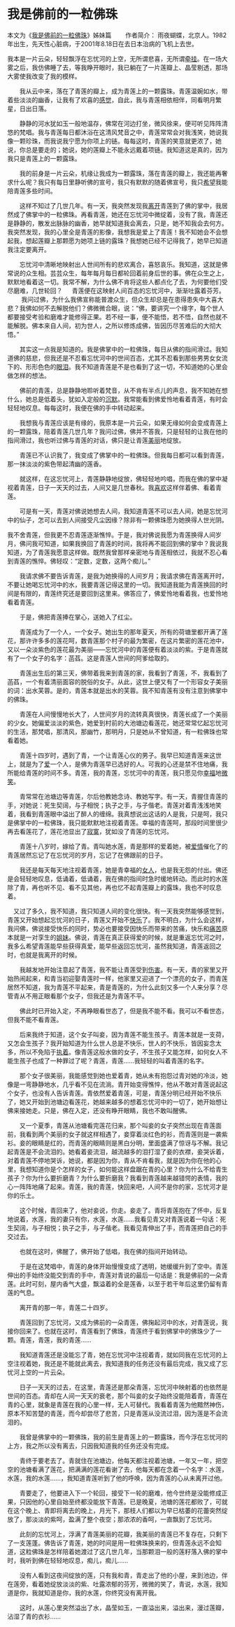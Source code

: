 # 我是佛前的一粒佛珠

本文为《[我是佛前的一粒佛珠](http://www.duwenzhang.com/wenzhang/aiqingwenzhang/20070629/9.html)》姊妹篇
　　作者简介： 雨夜蝴蝶，北京人。1982年出生，先天性心脏病，于2001年8.18日在去日本治病的飞机上去世。

我本是一片云朵，轻轻飘浮在忘忧河的上空，无所谓悲喜，无所谓[牵挂](http://www.duwenzhang.com/huati/qiangua/index1.html)。在一场大雾之后，我仿佛睡了去，等我睁开眼时，我已躺在了一片莲瓣上、晶莹剔透，那场大雾使我改变了我的模样。

　　我从云中来，落在了青莲的瓣上，成为青莲上的一颗露珠。青莲温婉如水，带着些淡淡的幽香，让我有了欢喜的[感觉](http://www.duwenzhang.com/huati/ganjue/index1.html)，自此，我与青莲相依相伴，同看明月繁星，日出日落。

　　静静的河水犹如玉一般地温存，佛常在河边打坐，微风徐来，便可听见阵阵清悠的梵唱。我与青莲每日都沐浴在这清风梵音之中，青莲常常会对我浅笑，她说我像一颗珍珠，而我说我宁愿为你项上的链。每每这时，青莲的笑意就更浓了，她说，你总是要走的；她说，她的莲瓣上不能永远戴着项链。我知道这是真的，因为我只是青莲上的一颗露珠。

　　我的前身是一片云朵，机缘让我成为一颗露珠，落在青莲的瓣上，我还能再奢求什么呢？我只有每日里静听佛的宣号，我只有默默的随着佛宣号，我只[希望](http://www.duwenzhang.com/huati/xiwang/index1.html)我能陪青莲多些时间。

　　这样不知过了几世几年。有一天，我突然发现我[离开](http://www.duwenzhang.com/huati/likai/index1.html)青莲到了佛的掌中，我居然成了佛掌中的一粒佛珠。再看青莲，她还在忘忧河中微绽着，没有了我，青莲还是静静的，散发出脉脉的幽香，她早就知道我会离去，只是，她不知我会去何方。我突然发现，我的心里全是青莲的影像，我想我是爱上了青莲！我不知她会不会想起我，想起莲瓣上那颗愿为她项上链的露珠？我想她已经不记得我了，她早已知道我注定要离开。

　　忘忧河中清晰地映射出人世间所有的悲欢离合，喜怒哀乐。我知道，这就是佛常说的众生相。芸芸众生，每年每月每日都轮回着前身后世的事。佛在众生之上，默默地看着这一切。我常不解，为什么佛不肯将这些人都点化了去，为何要他们受尽磨难，几世轮回？
　
  青莲便在这映射人间百态的忘忧河中，渐渐吐露着芬芳。
　　
  我问过佛，为什么我佛宣称能普渡众生，但众生却总是在患得患失中大喜大悲？我佛如何不去解脱他们？佛微微合眼，说：“佛，要讲究一个缘字，每个世人都要接受考验和磨难才能修得正果。若不经一事，便不能悟，若不悟，自然也就不能解脱。佛本来自人间，初为世人，之所以修炼成佛，皆因历尽苦难后的大彻大悟。”

　　其实这一点我是知道的。我是佛掌中的一粒佛珠，每日从佛的指间滑过。我知道佛的慈悲，但我还是不忍看忘忧河中的世间百态，尤其不忍看到那些男男女女流下的、形形色色的[眼泪](http://www.duwenzhang.com/huati/yanlei/index1.html)。我不知道青莲是不是也看到了这一切，不知道她的心里会做怎样的想法。

　　佛前的青莲，总是静静地聆听着梵音，从不肯有半点儿的声息，我不知她在想什么，她总是低着头，犹如入定般的[沉默](http://www.duwenzhang.com/huati/chenmo/index1.html)。我常能看到佛爱怜地看着青莲，有时会轻轻地叹息。每每这时，我便在佛的手中转动起来。

　　我想我与青莲应该是有缘的，我原本是一片云朵，如果无缘如何会变成青莲上的一颗露珠，陪着青莲几世几年？我问过佛，佛并不答我，只是轻轻的让我在他的指间滑过，我也听过佛与青莲的对话，佛只是让青莲[美丽](http://www.duwenzhang.com/huati/meili/index1.html)地绽放。

　　青莲已不认识我了，我变成了佛掌中的一粒佛珠。但我每日都可以看到青莲，那一抹淡淡的紫色带起清幽的莲香。

　　就这样，在这忘忧河上，青莲静静地绽放，佛轻轻地吟唱，而我在佛的掌中凝视着青莲，日子一天天的过去，人间又是几世春秋。我[喜欢](http://www.duwenzhang.com/huati/xihuan/index1.html)这样伴着佛、看着青莲。

　　可是有一天，青莲对佛说她想去人间，我知道青莲不可以去人间，她是忘忧河中的仙子，怎可以去到人间接受凡尘因缘？除非有一颗佛珠愿为她换得人世光阴。

我不舍青莲，但我更不忍青莲逐渐憔悴。于是，我对佛说我愿为青莲换得人间岁月，佛问我可知道，如果我换回了青莲的时间，我将再不能回到佛的掌中？我说我知道，为了青莲我愿意这样做。既然我曾那样亲密地与青莲相依过，我就不忍心看到青莲的憔悴。佛轻叹：“定数，定数，这两个痴儿。”

　　我请求佛不要告诉青莲，是我为她换得的人间岁月；我请求佛在青莲离开时，不要让她喝忘忧河中的水，我要青莲记得这里的一切。我知道我能为青莲换回的时间是有限的，青莲终究还是要回到这里来。佛答应了，佛爱怜地看着我，也爱怜地看着青莲。

　　于是，佛把青莲捧在掌心，送她入了红尘。

　　青莲成为了一个人，一个女子。她出生的那年夏天，所有的荷塘里都开满了莲花，那许许多多的莲花呵，数青莲那个村子的最为繁密，在这片繁密的莲花池中，又以一朵淡紫色的莲花最为美丽――忘忧河中的青莲便有着淡淡的紫。于是青莲就有了一个女子的名字：菡萏。这是青莲人世间的阿爹给取的。

　　青莲出生后的第三天，佛带着我来到青莲的家，我看到了青莲，不，我看到了菡萏，一个有着清丽面容的脱俗的女子。从此，这世上便又有了一个形容女子美丽的词：出水芙蓉。是的，青莲本就是出水的芙蓉。我不知青莲有没有注意到佛掌中的佛珠。

　　青莲在人间慢慢地长大了，人世间岁月的流转真真很快，青莲长成了一个美丽的少女。她偏爱淡淡的紫色，她爱到村前的大池塘边看莲花，她还常常忆起忘忧河的生活，那梵唱，那清风，那幽竹，那明月，只是她从不曾知道，有一粒佛珠也常看着她。

　　青莲十四岁时，遇到了青，一个让青莲心仪的男子。我早已知道青莲来这世上，就是为了[爱](http://www.duwenzhang.com/wenzhang/aiqingwenzhang/)一个人，是佛为青莲早已选好的人。可我的心还是禁不住地痛，我所能给青莲的时间不多。青莲，我的青莲，忘忧河中的青莲，我只愿见你[幸福](http://www.duwenzhang.com/huati/xingfu/index1.html)地[微笑](http://www.duwenzhang.com/huati/weixiao/index1.html)。

　　青常常在池塘边等青莲，尔后他教她念诗、教她写字。有一天，青握住青莲的手，对她说：死生契阔，与子相悦；执子之手，与子偕老。青莲对着青浅浅地笑着，我看到青莲眼中溢出了醉人的缠绵。我真想说出这话的人是我，只是呵，我只是佛掌中的一粒佛珠，我只能默默地注视着青莲。幸福的青莲呵，那段时间里很少再去看莲花了，莲花池显出了[寂寞](http://www.duwenzhang.com/huati/jimo/index1.html)，犹如没了青莲的忘忧河。

　　青莲十八岁时，嫁给了青。青叫她水莲，青是那样的爱着她，被[爱情](http://www.duwenzhang.com/wenzhang/aiqingwenzhang/)催化了的青莲居然忘记了在忘忧河的岁月，忘记了在佛跟前的日子。

　　我还是每天每天地注视着青莲，她是青幸福的[女人](http://www.duwenzhang.com/huati/nvren/index1.html)，也是我无怨的付出。佛还是会轻轻地叹息，低诵着，低诵着，我在佛的指间时急时缓地转动。而此时的水莲除了青，再也听不见、看不见其他，再也忆不起青莲瓣上的露珠，我也不时叹息着。

　又过了多久，我不知道，我只知道人间的变化很快。有一天我突然能够感觉到，青莲又开始想起忘忧河的日子，青莲又开始不[快乐](http://www.duwenzhang.com/huati/kuaile/index1.html)了。我不明白，为什么会这样，我问佛，佛说接受快乐的同时，势必也要接受因快乐而带来的苦痛，快乐和[痛苦](http://www.duwenzhang.com/huati/tongku/index1.html)原本就是一对孪生的[姐妹](http://www.duwenzhang.com/huati/jiemei/index1.html)。佛说，青莲在真正获得爱的时候，就是重返忘忧河之时，我多么希望青莲能早些获得真爱，能早些返回忘忧河，虽然我知道，青莲返回之时，也就是我离开的时候。

　　我越发地开始注意起了青莲，我不能让青莲受到[伤害](http://www.duwenzhang.com/huati/shanghai/index1.html)。有一天，青的家里又开始热闹起来，和青当初迎娶青莲时一样，他家里又迎进了一个漂亮的女子，而青莲居然不知道，我为青莲不平起来，青是青莲的，为什么此刻又多一个人来分享？尽管青从不用正眼看那个女子，但我还是为青莲不平。

　　佛此时已开始入定，不再睁眼看世态了，但是我不能不看。我可以不看世态，但我不能不看青莲。

　　后来我终于知道，这个女子叫妾，因为青莲不能生孩子。青莲本就是一支荷，又怎会生孩子？我开始知道为什么世人总是不快乐，世人的不快乐，皆因妄念太多，所以不免陷于[执着](http://www.duwenzhang.com/huati/zhizhuo/index1.html)。像青莲这般水做的女子，不生孩子又能怎样，如何女人不能生孩子也成了一种罪过了呢？青莲，青莲……我轻轻的叫着青莲的名字。

　　那个女子很美丽，我能感觉到她也爱着青，她从未有抱怨过青对她的冷淡，她像是一弯静静地水，几乎看不见在流淌。青开始变得憔悴，他从不敢对青莲说起这个女子，也没有人告诉青莲。青依然爱着青莲，可是，青莲分明已经开始不快乐了，她又开始到池塘边看莲花，她越来越多的想着忘忧河中的一切了，她开始想让佛来接她走。只是，佛在入定，还没有睁开眼睛，我也不敢叫醒佛。

　　又一个夏季，青莲从池塘看完莲花归来，那个叫妾的女子突然出现在青莲面前，我看到两个美丽的女子就这样相遇了，妾穿着淡红色的衫，而青莲则是一袭紫衫。妾的眼睛是红的，而青莲的眼睛则是黑白分明，里面盛满了惊讶与不解。我记起青莲是不会流泪的。她看着妾流泪，越流越多的泪打湿了妾的衣襟，妾哭诉着，对着青莲不停地哭诉，她说，都是因为你，青从不肯看我，就是因为你在他的心里，我想知道你是个怎样的女子，如何能这样盘踞在青的心里？你为什么不给青生孩子？你为什么要折磨青？为什么要折磨我？我看到青莲越来越错愕的表情，我的心一阵阵地痛了起来。青莲，我的青莲，快回来吧，人间不是你的家，忘忧河才是你的乐土。

　　这个时候，青回来了，他对妾说，你走。妾走了。青将青莲抱在了怀中，反复地说着，水莲，我的妻只有你，水莲，水莲……我看见青又对青莲说着一句话：死生契阔，与子相悦；执子之手，与子偕老。我看见青伸出了手，而青莲把自己的手交过去。

　　也就在这时，佛醒了，佛开始了低唱，我在佛的指间开始转动。

　　于是在这梵唱中，青莲的身体开始慢慢变成了透明，她缓缓升到了空中。青莲伸出的手始终没能交到青的手中，青莲对青说的最后一句话是：我是佛前的一朵青莲。此时可刻，屋内香气大盛，飘溢着的全是莲香，以至于若干年后这里仍留有青莲的气息。

　　离开青的那一年，青莲二十四岁。

　　青莲回到了忘忧河，又成为佛前的一朵青莲，佛掬起河中的水，对青莲说，我接你回来了。也就在这时，青莲看到了佛珠，青莲终于看到佛掌中的佛珠少了一颗。青莲，青莲，我的青莲……

　　我知道青莲还是没能忘了青，她在忘忧河中注视着青，就如同我在忘忧河的上空注视着她，我还是不能就此离去，我知道我的任务还没有最后完成，我又成了忘忧河上空的一片云朵。

　　日子一天天的过去，在这里，青莲还是那朵青莲，忘忧河中映射着的也依然是世间的百态。青却在人间一天天的衰老，那个叫妾的女子始终没能陪着青，青莲在青的心里，就象是青莲在我的心里一样，无人可替代。我看着青莲为他黯然神伤，原本不知苦楚的青莲，而今却尝尽了悲苦，只是青莲从没流过泪，因为莲是不会流泪的。

　　我曾是佛掌中的一颗佛珠，我的前生是青莲上的一颗露珠，而今浮在忘忧河的上方，我之所以没有离去，只因我知道我的任务还没有完成。

　　青终于要老去了。青就住在池塘边，他每天都注视着池塘，一年又一年，把空空的池塘看满了莲花，把满满的莲花看谢了去，他每天都在念着一个名字：水莲，水莲，我的水莲……，我知道青莲听到了他的呼唤，因为青莲的心从未离开过他。

　　青要走了，他要进入下一个轮回，接受下一轮的磨难，他今世终是没能修成正果，只因他的心里自始至终都没能放下青莲。已是晚夏，池塘的莲花都败了，可就在这个晚上、青即将离去的晚上，月光下，那枝人们都以为早已枯萎的花蕾突然绽放了，那淡淡的紫呵，盈满了整个夜空；那浓浓的香呵，一直飘到了忘忧河。

　　此刻的忘忧河上，浮满了青莲美丽的花瓣，我美丽的青莲已不复存在，只剩下了一支莲蓬。佛告诉了青莲，她的时间是用一粒佛珠换来的，但青莲永远不会知道，这粒佛珠是怎样陪着她渡过了这几世几年，当那颗泪一般的莲籽落入佛的掌中时，我听到佛在轻轻地叹息，痴儿，痴儿……

　　没有人看到这夜间绽放的莲，只有我和青，青走出了他的小屋，来到池边，伴在莲旁，看着她绽放淡淡的紫、吐露浓郁的芬芳，微微的笑了，青说，水莲，我知道是你，我就知道是你，我的水莲，你终究没有离开我。

　　这时，从莲心里突然溢出了水，晶莹如玉，一直溢出来，溢出来，漫过莲瓣，沾湿了青的衣衫……
